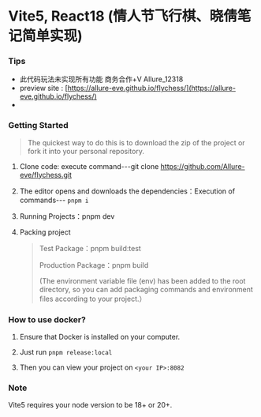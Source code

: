 # Vite5, React18 (情人节飞行棋、晓倩笔记简单实现)


### Tips

- 此代码玩法未实现所有功能 商务合作+V Allure_12318
- preview site :  [https://allure-eve.github.io/flychess/](https://allure-eve.github.io/flychess/)
- 
### Getting Started

> The quickest way to do this is to download the zip of the project or fork it into your personal repository.

1. Clone code: execute command---git clone https://github.com/Allure-eve/flychess.git

2. The editor opens and downloads the dependencies：Execution of commands--- `pnpm i`

3. Running Projects：pnpm dev

4. Packing project

   > Test Package：pnpm build:test
   >
   > Production Package：pnpm build
   >
   > (The environment variable file (env) has been added to the root directory, so you can add packaging commands and environment files according to your project.）

### How to use docker?

1. Ensure that Docker is installed on your computer.

2. Just run `pnpm release:local`

3. Then you can view your project on `<your IP>:8082`

### Note

Vite5 requires your node version to be 18+ or 20+.

